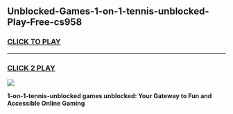 
## Unblocked-Games-1-on-1-tennis-unblocked-Play-Free-cs958
<h3>
<a href="https://premium76.site?title=1-on-1-tennis-unblocked&ref=21A">CLICK TO PLAY</a></h3>
<hr>

<h3>
<a href="https://premium76.site?title=1-on-1-tennis-unblocked&ref=21A">CLICK 2 PLAY</a>
  
</h3>

<a href="https://premium76.site?title=1-on-1-tennis-unblocked&ref=21A"><img src="https://clearcache.store/games.png"></a>


**1-on-1-tennis-unblocked games unblocked: Your Gateway to Fun and Accessible Online Gaming**
